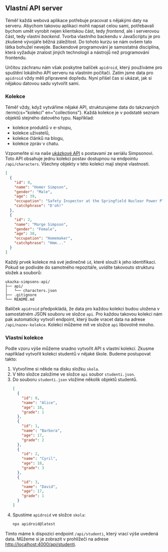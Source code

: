## Vlastní API server

Téměř každá webová aplikace potřebuje pracovat s nějakými daty na serveru. Abychom takovou aplikaci mohli napsat celou sami, potřebavali bychom umět vyrobit nejen klientskou část, tedy _frontend_, ale i serverovou část, tedy vlastní _backend_. Tvorba vlastního backendu v JavaScriptu je pro zkušené vývojáře běžná záležitost. Do tohoto kurzu se nám ovšem tato látka bohužel nevejde. Backendové programování je samostatná disciplína, která vyžaduje znalost jiných technologií a nástrojů než programování frontendu.

Určitou záchranu nám však poskytne balíček `apidroid`, který používáme pro spuštění lokálního API serveru na vlastním počítači. Zatím jsme data pro `apidroid` vždy měli připravené dopředu. Nyní přišel čas si ukázat, jak si nějakou datovou sadu vytvořit sami.

### Kolekce

Téměř vždy, když vytváříme nějaké API, strukturujeme data do takzvaných :term{cs="kolekcí" en="collections"}. Každá kolekce je v podstatě seznam objektů stejného datového typu. Například:

- kolekce produktů v e-shopu,
- kolekce uživatelů,
- kolekce článků na blogu,
- kolekce zpráv v chatu.

Vzpomeňte si na naše [ukázkové API](https://github.com/Czechitas-podklady-WEB/ukazka-simpsons-api) s postavami ze seriálu Simpsonovi. Toto API obsahuje jednu kolekci postav dostupnou na endpointu `/api/characters`. Všechny objekty v této kolekci mají stejné vlastnosti.

```json
[
  {
    "id": 0,
    "name": "Homer Simpson",
    "gender": "Male",
    "age": 39,
    "occupation": "Safety Inspector at the Springfield Nuclear Power Plant",
    "catchphrase": "D'oh!"
  },
  {
    "id": 2,
    "name": "Marge Simpson",
    "gender": "Female",
    "age": 38,
    "occupation": "Homemaker",
    "catchphrase": "Hmm..."
  }
]
```

Každý prvek kolekce má své jedinečné `id`, které slouží k jeho identifikaci. Pokud se podiváte do samotného repozitáře, uvidíte takovouto strukturu složek a souborů:

```
ukazka-simpsons-api/
├── api/
│   └── characters.json
├── .gitignore
└── README.md
```

Balíček `apidroid` předpokládá, že data pro každou kolekci budou uložena v samostatném JSON souboru ve složce `api`. Pro každou takovou kolekci nám pak automaticky vytvoří endpoint, který bude vracet data na adrese `/api/nazev-kolekce`. Kolekcí můžeme mít ve složce `api` libovolně mnoho.

### Vlastní kolekce

Podle vzoru výše můžeme snadno vytvořit API s vlastní kolekcí. Zkusme například vytvořit kolekci studentů v nějaké škole. Budeme postupovat takto:

1.  Vytvoříme si někde na disku složku `skola`.
1.  V této složce založíme ve složce `api` soubor `studenti.json`.
1.  Do souboru `studenti.json` vložíme několik objektů studentů.
    ```json
    [
      {
        "id": 0,
        "name": "Alice",
        "age": 18,
        "grade": 1
      },
      {
        "id": 1,
        "name": "Barbora",
        "age": 17,
        "grade": 2
      },
      {
        "id": 2,
        "name": "Cyril",
        "age": 18,
        "grade": 3
      },
      {
        "id": 3,
        "name": "David",
        "age": 17,
        "grade": 1
      }
    ]
    ```
1.  Spustíme `apidroid` ve složce `skola`:
    ```bash
    npx apidroid@latest
    ```

Tímto máme k dispozici endpoint `/api/studenti`, který vrací výše uvedená data. Můžeme si je zobrazit v prohlížeči na adrese [http://localhost:4000/api/studenti](http://localhost:4000/api/studenti).

